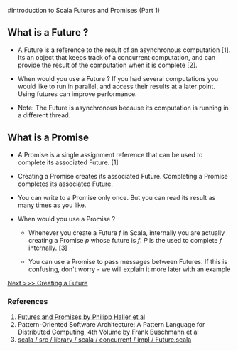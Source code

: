 
#Introduction to Scala Futures and Promises
(Part 1)

## What is a Future ?

* A Future is a reference to the result of an asynchronous computation [1]. Its an object that keeps track of a concurrent computation, and can provide the result of the computation when it is complete [2].

* When would you use a Future ? If you had several computations you would like to run in parallel, and access their results  at a later point. Using futures can improve performance.

* Note: The Future is asynchronous because its computation is running in a different thread.


## What is a Promise

* A Promise is a single assignment reference that can be used to complete its associated Future. [1]

* Creating a Promise creates its associated Future. Completing a Promise completes its associated Future.

* You can write to a Promise only once. But you can read its result as many times as you like.

* When would you use a Promise ?

   * Whenever you create a Future *f* in Scala, internally you are actually creating a Promise *p* whose future is *f*. *P* is the used to complete *f* internally. [3]

   * You can use a Promise to pass messages between Futures. If this is confusing, don't worry - we will explain it more later with an example


[Next >>> Creating a Future](https://github.com/ikenna/scalafutures/blob/master/docs/2_Creating_Futures.md)


### References

1.  [Futures and Promises by Philipp Haller et al](http://docs.scala-lang.org/overviews/core/futures.html)
2.  Pattern-Oriented Software Architecture: A Pattern Language for Distributed Computing, 4th Volume by  Frank Buschmann  et al
3.  [ scala / src / library / scala / concurrent / impl / Future.scala ](https://github.com/scala/scala/blob/master/src/library/scala/concurrent/impl/Future.scala)